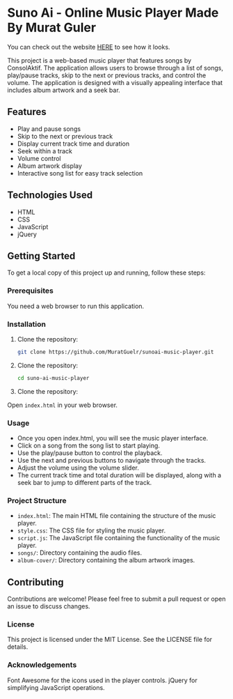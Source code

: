 # Suno Ai - Online Music Player Made By Murat Guler

You can check out the website [HERE](https://consolaktif.surge.sh) to see how it looks.

This project is a web-based music player that features songs by ConsolAktif. The application allows users to browse through a list of songs, play/pause tracks, skip to the next or previous tracks, and control the volume. The application is designed with a visually appealing interface that includes album artwork and a seek bar.

## Features

- Play and pause songs
- Skip to the next or previous track
- Display current track time and duration
- Seek within a track
- Volume control
- Album artwork display
- Interactive song list for easy track selection

## Technologies Used

- HTML
- CSS
- JavaScript
- jQuery

## Getting Started

To get a local copy of this project up and running, follow these steps:

### Prerequisites

You need a web browser to run this application.

### Installation

1. Clone the repository:

   ```sh
   git clone https://github.com/MuratGuelr/sunoai-music-player.git

   ```

2. Clone the repository:

   ```sh
   cd suno-ai-music-player
   ```

3. Clone the repository:

Open `index.html` in your web browser.

### Usage

- Once you open index.html, you will see the music player interface.
- Click on a song from the song list to start playing.
- Use the play/pause button to control the playback.
- Use the next and previous buttons to navigate through the tracks.
- Adjust the volume using the volume slider.
- The current track time and total duration will be displayed, along with a seek bar to jump to different parts of the track.

### Project Structure

- `index.html`: The main HTML file containing the structure of the music player.
- `style.css`: The CSS file for styling the music player.
- `script.js`: The JavaScript file containing the functionality of the music player.
- `songs/`: Directory containing the audio files.
- `album-cover/`: Directory containing the album artwork images.

## Contributing

Contributions are welcome! Please feel free to submit a pull request or open an issue to discuss changes.

### License

This project is licensed under the MIT License. See the LICENSE file for details.

### Acknowledgements

Font Awesome for the icons used in the player controls.
jQuery for simplifying JavaScript operations.
